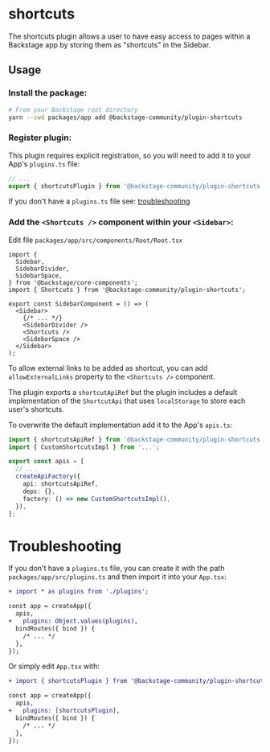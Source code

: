 # shortcuts

The shortcuts plugin allows a user to have easy access to pages within a Backstage app by storing them as "shortcuts" in the Sidebar.

## Usage

### Install the package:

```bash
# From your Backstage root directory
yarn --cwd packages/app add @backstage-community/plugin-shortcuts
```

### Register plugin:

This plugin requires explicit registration, so you will need to add it to your App's `plugins.ts` file:

```ts
// ...
export { shortcutsPlugin } from '@backstage-community/plugin-shortcuts';
```

If you don't have a `plugins.ts` file see: [troubleshooting](#troubleshooting)

### Add the `<Shortcuts />` component within your `<Sidebar>`:

Edit file `packages/app/src/components/Root/Root.tsx`

```tsx
import {
  Sidebar,
  SidebarDivider,
  SidebarSpace,
} from '@backstage/core-components';
import { Shortcuts } from '@backstage-community/plugin-shortcuts';

export const SidebarComponent = () => (
  <Sidebar>
    {/* ... */}
    <SidebarDivider />
    <Shortcuts />
    <SidebarSpace />
  </Sidebar>
);
```

To allow external links to be added as shortcut, you can add `allowExternalLinks` property to the `<Shortcuts />` component.

The plugin exports a `shortcutApiRef` but the plugin includes a default implementation of the `ShortcutApi` that uses `localStorage` to store each user's shortcuts.

To overwrite the default implementation add it to the App's `apis.ts`:

```ts
import { shortcutsApiRef } from '@backstage-community/plugin-shortcuts';
import { CustomShortcutsImpl } from '...';

export const apis = [
  // ...
  createApiFactory({
    api: shortcutsApiRef,
    deps: {},
    factory: () => new CustomShortcutsImpl(),
  }),
];
```

# Troubleshooting

If you don't have a `plugins.ts` file, you can create it with the path `packages/app/src/plugins.ts` and then import it into your `App.tsx`:

```diff
+ import * as plugins from './plugins';

const app = createApp({
  apis,
+   plugins: Object.values(plugins),
  bindRoutes({ bind }) {
    /* ... */
  },
});
```

Or simply edit `App.tsx` with:

```diff
+ import { shortcutsPlugin } from '@backstage-community/plugin-shortcuts';

const app = createApp({
  apis,
+   plugins: [shortcutsPlugin],
  bindRoutes({ bind }) {
    /* ... */
  },
});
```
